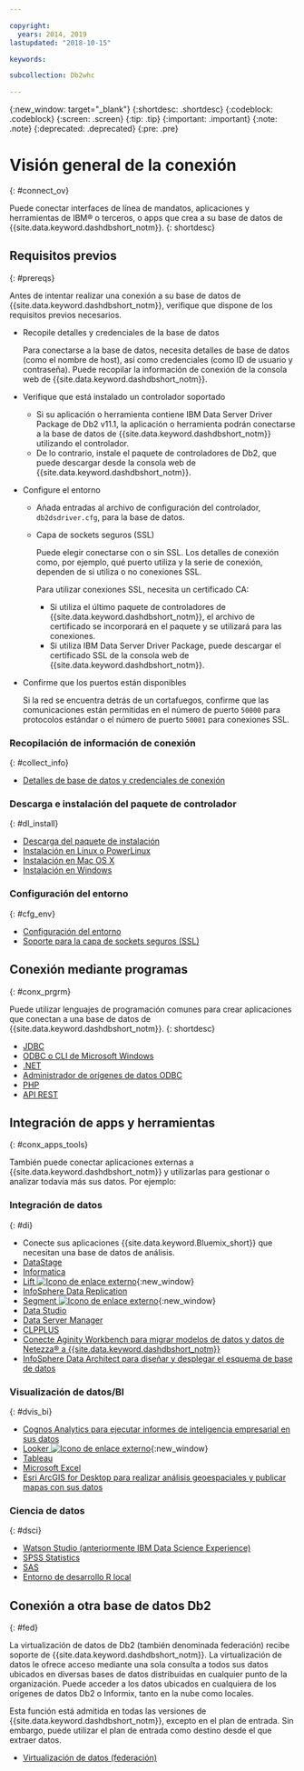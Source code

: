 ```yaml
---

copyright:
  years: 2014, 2019
lastupdated: "2018-10-15"

keywords:

subcollection: Db2whc

---
```


<!-- Attribute definitions --> 
{:new_window: target="_blank"}
{:shortdesc: .shortdesc}
{:codeblock: .codeblock}
{:screen: .screen}
{:tip: .tip}
{:important: .important}
{:note: .note}
{:deprecated: .deprecated}
{:pre: .pre}

# Visión general de la conexión
{: #connect_ov}

Puede conectar interfaces de línea de mandatos, aplicaciones y herramientas de IBM® o terceros, o apps que crea a su base de datos de {{site.data.keyword.dashdbshort_notm}}. 
{: shortdesc}

## Requisitos previos
{: #prereqs}

Antes de intentar realizar una conexión a su base de datos de {{site.data.keyword.dashdbshort_notm}}, verifique que dispone de los requisitos previos necesarios. 

- Recopile detalles y credenciales de la base de datos

   Para conectarse a la base de datos, necesita detalles de base de datos (como el nombre de host), así como credenciales (como ID de usuario y contraseña). Puede recopilar la información de conexión de la consola web de {{site.data.keyword.dashdbshort_notm}}.

- Verifique que está instalado un controlador soportado

   - Si su aplicación o herramienta contiene IBM Data Server Driver Package de Db2 v11.1, la aplicación o herramienta podrán conectarse a la base de datos de {{site.data.keyword.dashdbshort_notm}} utilizando el controlador.
   - De lo contrario, instale el paquete de controladores de Db2, que puede descargar desde la consola web de {{site.data.keyword.dashdbshort_notm}}.

- Configure el entorno

  - Añada entradas al archivo de configuración del controlador, `db2dsdriver.cfg`, para la base de datos.
  - Capa de sockets seguros (SSL)

    Puede elegir conectarse con o sin SSL. Los detalles de conexión como, por ejemplo, qué puerto utiliza y la serie de conexión, dependen de si utiliza o no conexiones SSL.

    Para utilizar conexiones SSL, necesita un certificado CA:
    - Si utiliza el último paquete de controladores de {{site.data.keyword.dashdbshort_notm}}, el archivo de certificado se incorporará en el paquete y se utilizará para las conexiones.
    - Si utiliza IBM Data Server Driver Package, puede descargar el certificado SSL de la consola web de {{site.data.keyword.dashdbshort_notm}}.

- Confirme que los puertos están disponibles

   Si la red se encuentra detrás de un cortafuegos, confirme que las comunicaciones están permitidas en el número de puerto `50000` para protocolos estándar o el número de puerto `50001` para conexiones SSL.

<!-- Before you can connect to your {{site.data.keyword.dashdbshort_notm}} database, verify that you completed downloading and installing the necessary components on the prerequisites checklist: 

- [Prerequisites checklist](prereqs.html) -->

### Recopilación de información de conexión
{: #collect_info}

- [Detalles de base de datos y credenciales de conexión](/docs/services/Db2whc/connecting/credentials.html)

### Descarga e instalación del paquete de controlador
{: #dl_install}

- [Descarga del paquete de instalación](/docs/services/Db2whc/connecting/driver_pkg.html)
- [Instalación en Linux o PowerLinux](/docs/services/Db2whc/connecting/install_linux.html)
- [Instalación en Mac OS X](/docs/services/Db2whc/connecting/install_mac.html)
- [Instalación en Windows](/docs/services/Db2whc/connecting/install_win.html)

### Configuración del entorno
{: #cfg_env}

- [Configuración del entorno](/docs/services/Db2whc/connecting/driver_pkg_cfg.html)
- [Soporte para la capa de sockets seguros (SSL)](/docs/services/Db2whc/connecting/ssl.html)

## Conexión mediante programas
{: #conx_prgrm}

Puede utilizar lenguajes de programación comunes para crear aplicaciones que conectan a una base de datos de {{site.data.keyword.dashdbshort_notm}}.
{: shortdesc}

- [JDBC](/docs/services/Db2whc/connecting/jdbc.html)
- [ODBC o CLI de Microsoft Windows](odbc_cli.html)
- [.NET](/docs/services/Db2whc/connecting/net_apps.html)
- [Administrador de orígenes de datos ODBC](/docs/services/Db2whc/connecting/odbc_data_source_admin.html)
- [PHP](/docs/services/Db2whc/connecting/php.html)
- [API REST](/docs/services/Db2whc/connecting/rest_api.html)
<!-- - [C++]() -->
<!-- - [Java]() -->
<!-- - [Node.js]() -->
<!-- - [Perl]() -->
<!-- - [Python]() -->

## Integración de apps y herramientas
{: #conx_apps_tools}

También puede conectar aplicaciones externas a {{site.data.keyword.dashdbshort_notm}} y utilizarlas para gestionar o analizar todavía más sus datos. Por ejemplo:

### Integración de datos
{: #di}

- Conecte sus aplicaciones {{site.data.keyword.Bluemix_short}} que necesitan una base de datos de análisis.
- [DataStage](/docs/services/Db2whc/connecting/data.html#datastage)
- [Informatica](/docs/services/Db2whc/connecting/data.html#informatica)
- [Lift ![Icono de enlace externo](../../../icons/launch-glyph.svg "Icono de enlace externo")](https://lift.ng.bluemix.net/#docs){:new_window}
- [InfoSphere Data Replication](/docs/services/Db2whc/connecting/data.html#idr)
- [Segment ![Icono de enlace externo](../../../icons/launch-glyph.svg "Icono de enlace externo")](https://segment.com/docs/destinations/db2/){:new_window}
- [Data Studio](/docs/services/Db2whc/connecting/data.html#data_studio)
- [Data Server Manager](/docs/services/Db2whc/connecting/data.html#dsm)
- [CLPPLUS](/docs/services/Db2whc/connecting/data.html#clpplus)
- [Conecte Aginity Workbench para migrar modelos de datos y datos de Netezza® a {{site.data.keyword.dashdbshort_notm}}](/docs/services/Db2whc/connecting/data.html#aginity_wb)
- [InfoSphere Data Architect para diseñar y desplegar el esquema de base de datos](/docs/services/Db2whc/connecting/data.html#ida)

### Visualización de datos/BI
{: #dvis_bi}

- [Cognos Analytics para ejecutar informes de inteligencia empresarial en sus datos](/docs/services/Db2whc/connecting/vis_bi.html#cognos)
- [Looker ![Icono de enlace externo](../../../icons/launch-glyph.svg "Icono de enlace externo")](https://docs.looker.com/setup-and-management/connecting-to-db){:new_window}
- [Tableau](/docs/services/Db2whc/connecting/vis_bi.html#tableau)
- [Microsoft Excel](/docs/services/Db2whc/connecting/vis_bi.html#excel)
- [Esri ArcGIS for Desktop para realizar análisis geoespaciales y publicar mapas con sus datos](/docs/services/Db2whc/connecting/vis_bi.html#esri_arcgis)

### Ciencia de datos
{: #dsci}

- [Watson Studio (anteriormente IBM Data Science Experience)](/docs/services/Db2whc/connecting/data_sci.html#watson_studio)
- [SPSS Statistics](/docs/services/Db2whc/connecting/data_sci.html#spss_stats)
- [SAS](/docs/services/Db2whc/connecting/data_sci.html#sas)
- [Entorno de desarrollo R local](/docs/services/Db2whc/connecting/data_sci.html#r_dev_env)

## Conexión a otra base de datos Db2
{: #fed}

La virtualización de datos de Db2 (también denominada federación) recibe soporte de {{site.data.keyword.dashdbshort_notm}}. La virtualización de datos le ofrece acceso mediante una sola consulta a todos sus datos ubicados en diversas bases de datos distribuidas en cualquier punto de la organización. Puede acceder a los datos ubicados en cualquiera de los orígenes de datos Db2 o Informix, tanto en la nube como locales. 

Esta función está admitida en todas las versiones de {{site.data.keyword.dashdbshort_notm}}, excepto en el plan de entrada. Sin embargo, puede utilizar el plan de entrada como destino desde el que extraer datos.

- [Virtualización de datos (federación)](/docs/services/Db2whc/federation.html)


